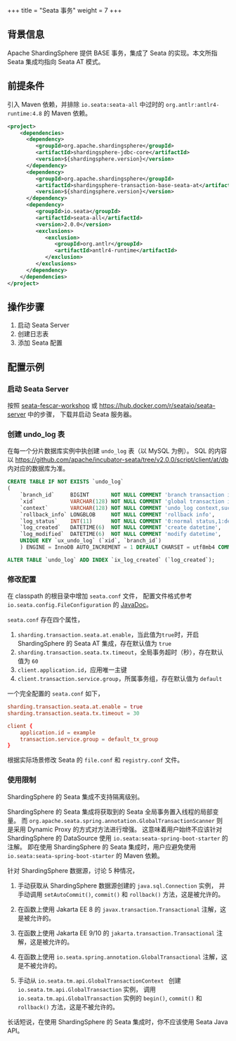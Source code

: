 +++
title = "Seata 事务"
weight = 7
+++

## 背景信息

Apache ShardingSphere 提供 BASE 事务，集成了 Seata 的实现。本文所指 Seata 集成均指向 Seata AT 模式。

## 前提条件

引入 Maven 依赖，并排除 `io.seata:seata-all` 中过时的 `org.antlr:antlr4-runtime:4.8` 的 Maven 依赖。

```xml
<project>
    <dependencies>
      <dependency>
         <groupId>org.apache.shardingsphere</groupId>
         <artifactId>shardingsphere-jdbc-core</artifactId>
         <version>${shardingsphere.version}</version>
      </dependency>
      <dependency>
         <groupId>org.apache.shardingsphere</groupId>
         <artifactId>shardingsphere-transaction-base-seata-at</artifactId>
         <version>${shardingsphere.version}</version>
      </dependency>
      <dependency>
         <groupId>io.seata</groupId>
         <artifactId>seata-all</artifactId>
         <version>2.0.0</version>
         <exclusions>
            <exclusion>
               <groupId>org.antlr</groupId>
               <artifactId>antlr4-runtime</artifactId>
            </exclusion>
         </exclusions>
      </dependency>
    </dependencies>
</project>
```

## 操作步骤

1. 启动 Seata Server
2. 创建日志表
3. 添加 Seata 配置

## 配置示例

### 启动 Seata Server

按照 [seata-fescar-workshop](https://github.com/seata/fescar-workshop) 或 https://hub.docker.com/r/seataio/seata-server 中的步骤，
下载并启动 Seata 服务器。

### 创建 undo_log 表

在每一个分片数据库实例中执创建 `undo_log` 表（以 MySQL 为例）。
SQL 的内容以 https://github.com/apache/incubator-seata/tree/v2.0.0/script/client/at/db 内对应的数据库为准。

```sql
CREATE TABLE IF NOT EXISTS `undo_log`
(
    `branch_id`     BIGINT       NOT NULL COMMENT 'branch transaction id',
    `xid`           VARCHAR(128) NOT NULL COMMENT 'global transaction id',
    `context`       VARCHAR(128) NOT NULL COMMENT 'undo_log context,such as serialization',
    `rollback_info` LONGBLOB     NOT NULL COMMENT 'rollback info',
    `log_status`    INT(11)      NOT NULL COMMENT '0:normal status,1:defense status',
    `log_created`   DATETIME(6)  NOT NULL COMMENT 'create datetime',
    `log_modified`  DATETIME(6)  NOT NULL COMMENT 'modify datetime',
    UNIQUE KEY `ux_undo_log` (`xid`, `branch_id`)
    ) ENGINE = InnoDB AUTO_INCREMENT = 1 DEFAULT CHARSET = utf8mb4 COMMENT ='AT transaction mode undo table';

ALTER TABLE `undo_log` ADD INDEX `ix_log_created` (`log_created`);
```

### 修改配置

在 classpath 的根目录中增加 `seata.conf` 文件， 
配置文件格式参考 `io.seata.config.FileConfiguration` 的 [JavaDoc](https://github.com/apache/incubator-seata/blob/v2.0.0/config/seata-config-core/src/main/java/io/seata/config/FileConfiguration.java)。

`seata.conf` 存在四个属性，

1. `sharding.transaction.seata.at.enable`，当此值为`true`时，开启 ShardingSphere 的 Seata AT 集成，存在默认值为 `true`
2. `sharding.transaction.seata.tx.timeout`，全局事务超时（秒），存在默认值为 `60`
3. `client.application.id`，应用唯一主键
4. `client.transaction.service.group`，所属事务组，存在默认值为 `default`

一个完全配置的 `seata.conf` 如下，

```conf
sharding.transaction.seata.at.enable = true
sharding.transaction.seata.tx.timeout = 30

client {
    application.id = example
    transaction.service.group = default_tx_group
}
```

根据实际场景修改 Seata 的 `file.conf` 和 `registry.conf` 文件。

### 使用限制

ShardingSphere 的 Seata 集成不支持隔离级别。

ShardingSphere 的 Seata 集成将获取到的 Seata 全局事务置入线程的局部变量。
而 `org.apache.seata.spring.annotation.GlobalTransactionScanner` 则是采用 Dynamic Proxy 的方式对方法进行增强。
这意味着用户始终不应该针对 ShardingSphere 的 DataSource 使用 `io.seata:seata-spring-boot-starter` 的注解。
即在使用 ShardingSphere 的 Seata 集成时，用户应避免使用 `io.seata:seata-spring-boot-starter` 的 Maven 依赖。

针对 ShardingSphere 数据源，讨论 5 种情况，

1. 手动获取从 ShardingSphere 数据源创建的 `java.sql.Connection` 实例，
并手动调用 `setAutoCommit()`, `commit()` 和 `rollback()` 方法，这是被允许的。

2. 在函数上使用 Jakarta EE 8 的 `javax.transaction.Transactional` 注解，这是被允许的。

3. 在函数上使用 Jakarta EE 9/10 的 `jakarta.transaction.Transactional` 注解，这是被允许的。

4. 在函数上使用 `io.seata.spring.annotation.GlobalTransactional` 注解，这是不被允许的。

5. 手动从 `io.seata.tm.api.GlobalTransactionContext ` 创建 `io.seata.tm.api.GlobalTransaction` 实例，
调用 `io.seata.tm.api.GlobalTransaction` 实例的 `begin()`, `commit()` 和 `rollback()` 方法，这是不被允许的。

长话短说，在使用 ShardingSphere 的 Seata 集成时，你不应该使用 Seata Java API。
